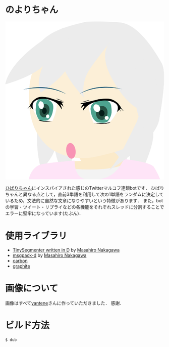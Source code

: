 # のよりちゃん

![のよりちゃん](noyori-svg.svg)

[ひばりちゃん](https://github.com/tut-cc/hibarichan)にインスパイアされた感じのTwitterマルコフ連鎖botです．
ひばりちゃんと異なる点として，直前3単語を利用して次の1単語をランダムに決定しているため，文法的に自然な文章になりやすいという特徴があります．
また，botの学習・ツイート・リプライなどの各機能をそれぞれスレッドに分割することでエラーに堅牢になっています(たぶん)．

# 使用ライブラリ

* [TinySegmenter written in D](https://gist.github.com/repeatedly/33a74fcc922a1ae529ec)  by [Masahiro Nakagawa](https://github.com/repeatedly)
* [msgpack-d](https://github.com/msgpack/msgpack-d) by [Masahiro Nakagawa](https://github.com/repeatedly)
* [carbon](https://github.com/k3kaimu/carbon)
* [graphite](https://github.com/k3kaimu/graphite)

# 画像について

画像はすべて[yantene](https://github.com/yantene)さんに作っていただきました．
感謝．

# ビルド方法

~~~~
$ dub
~~~~
